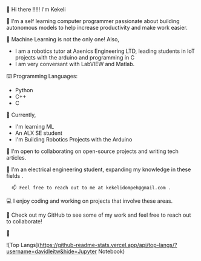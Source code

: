 

👋 Hi there !!!!! I'm Kekeli

👨 I'm a self learning computer programmer passionate about building autonomous models to help increase productivity and make work easier.

🧠 Machine Learning is not the only one! Also,
- I am a robotics tutor at Aaenics Engineering LTD, leading students in IoT projects with the arduino and programming in C
- I am very conversant with LabVIEW and Matlab.

⌨️ Programming Languages:
- Python 
- C++
- C

🌱 Currently, 
- I'm learning ML 
- An ALX SE student
- I'm Building Robotics Projects with the Arduino

🤝 I'm open to collaborating on open-source projects and writing tech articles.

👷 I'm an electrical engineering student, expanding my knowledge in these fields .

      📫 Feel free to reach out to me at kekelidompeh@gmail.com .

💻 I enjoy coding and working on projects that involve these areas.

👀 Check out my GitHub to see some of my work and feel free to reach out to collaborate!

🥂 

![Top Langs](https://github-readme-stats.vercel.app/api/top-langs/?username=davidleitw&hide=Jupyter Notebook)
